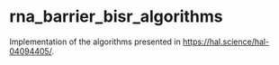 # rna_barrier_bisr_algorithms
Implementation of the algorithms presented in https://hal.science/hal-04094405/. 

